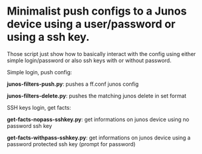 # Minimalist push configs to a Junos device using a user/password or using a ssh key.

Those script just show how to basically interact with the config using either simple login/password or also ssh keys with or without password.


Simple login, push config:

**junos-filters-push.py**:  pushes a ff.conf junos config

**junos-filters-delete.py**: pushes the matching junos delete in set format


SSH keys login, get facts:

**get-facts-nopass-sshkey.py**: get informations on junos device using no password ssh key

**get-facts-withpass-sshkey.py**: get informations on junos device using a password protected ssh key (prompt for password)

